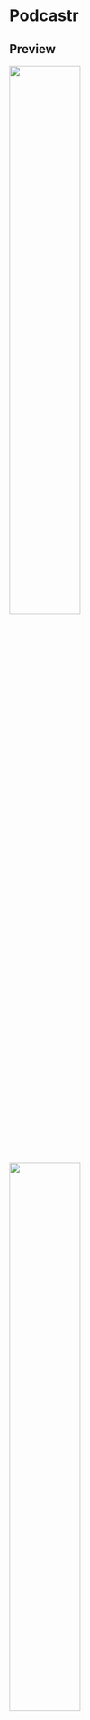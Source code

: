 # Podcastr

## Preview
<img src="https://user-images.githubusercontent.com/62728088/153714031-cfa20e27-bbcb-40b5-bd14-8f02d40c6b63.png" width="50%" height="50%" />
<img src="https://user-images.githubusercontent.com/62728088/153714036-ead70b6d-4b51-49d7-8954-32c56b16621a.png" width="50%" height="50%" />

--- 

## Getting Started

First, run the fake backend server:

```bash
npm run server
```

Second, run the development server on a different terminal:

```bash
npm run dev
# or
yarn dev
```

Open [http://localhost:3000](http://localhost:3000) with your browser to see the result.
